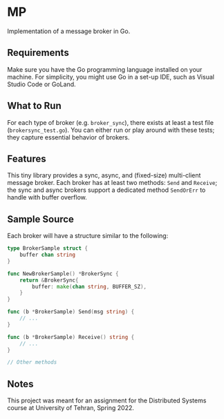 # MP

Implementation of a message broker in Go.

## Requirements

Make sure you have the Go programming language installed on your machine.
For simplicity, you might use Go in a set-up IDE, such as Visual Studio Code or GoLand.

## What to Run

For each type of broker (e.g. `broker_sync`), there exists at least a test file (`brokersync_test.go`).
You can either run or play around with these tests; they capture essential behavior of brokers.

## Features

This tiny library provides a sync, async, and (fixed-size) multi-client message broker.
Each broker has at least two methods: `Send` and `Receive`;
the sync and async brokers support a dedicated method `SendOrErr` to handle with buffer overflow.

## Sample Source

Each broker will have a structure similar to the following:

```go
type BrokerSample struct {
    buffer chan string
}

func NewBrokerSample() *BrokerSync {
    return &BrokerSync{
        buffer: make(chan string, BUFFER_SZ),
    }
}

func (b *BrokerSample) Send(msg string) {
    // ...
}

func (b *BrokerSample) Receive() string {
    // ...
}

// Other methods
```

## Notes

This project was meant for an assignment for the Distributed Systems course at University of Tehran, Spring 2022.
